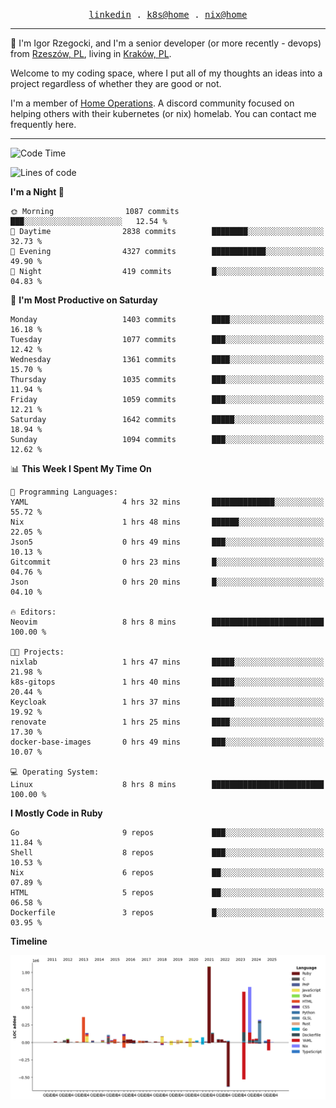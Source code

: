<p align="center">
  <samp>
    <a href="https://www.linkedin.com/in/ajgon">linkedin</a> .
    <a href="https://github.com/deedee-ops/k8s-gitops">k8s@home</a> .
    <a href="https://github.com/deedee-ops/nixlab">nix@home</a>
  </samp>
</p>

----------------------------------------------------------------

:wave: I'm Igor Rzegocki, and I'm a senior developer (or more recently - devops) from [Rzeszów, PL](https://en.wikipedia.org/wiki/Rzesz%C3%B3w), living in [Kraków, PL](https://en.wikipedia.org/wiki/Krak%C3%B3w).

Welcome to my coding space, where I put all of my thoughts an ideas into a project regardless of whether they are good or not.

I'm a member of [Home Operations](https://discord.gg/home-operations). A discord community focused on helping others with their kubernetes (or nix) homelab. You can contact me frequently here.

----------------------------------------------------------------

<!--START_SECTION:waka-->
![Code Time](http://img.shields.io/badge/Code%20Time-855%20hrs%2025%20mins-blue)

![Lines of code](https://img.shields.io/badge/From%20Hello%20World%20I%27ve%20Written-4.8%20million%20lines%20of%20code-blue)

**I'm a Night 🦉** 

```text
🌞 Morning                1087 commits        ███░░░░░░░░░░░░░░░░░░░░░░   12.54 % 
🌆 Daytime                2838 commits        ████████░░░░░░░░░░░░░░░░░   32.73 % 
🌃 Evening                4327 commits        ████████████░░░░░░░░░░░░░   49.90 % 
🌙 Night                  419 commits         █░░░░░░░░░░░░░░░░░░░░░░░░   04.83 % 
```
📅 **I'm Most Productive on Saturday** 

```text
Monday                   1403 commits        ████░░░░░░░░░░░░░░░░░░░░░   16.18 % 
Tuesday                  1077 commits        ███░░░░░░░░░░░░░░░░░░░░░░   12.42 % 
Wednesday                1361 commits        ████░░░░░░░░░░░░░░░░░░░░░   15.70 % 
Thursday                 1035 commits        ███░░░░░░░░░░░░░░░░░░░░░░   11.94 % 
Friday                   1059 commits        ███░░░░░░░░░░░░░░░░░░░░░░   12.21 % 
Saturday                 1642 commits        █████░░░░░░░░░░░░░░░░░░░░   18.94 % 
Sunday                   1094 commits        ███░░░░░░░░░░░░░░░░░░░░░░   12.62 % 
```


📊 **This Week I Spent My Time On** 

```text
💬 Programming Languages: 
YAML                     4 hrs 32 mins       ██████████████░░░░░░░░░░░   55.72 % 
Nix                      1 hrs 48 mins       ██████░░░░░░░░░░░░░░░░░░░   22.05 % 
Json5                    0 hrs 49 mins       ███░░░░░░░░░░░░░░░░░░░░░░   10.13 % 
Gitcommit                0 hrs 23 mins       █░░░░░░░░░░░░░░░░░░░░░░░░   04.76 % 
Json                     0 hrs 20 mins       █░░░░░░░░░░░░░░░░░░░░░░░░   04.10 % 

🔥 Editors: 
Neovim                   8 hrs 8 mins        █████████████████████████   100.00 % 

🐱‍💻 Projects: 
nixlab                   1 hrs 47 mins       █████░░░░░░░░░░░░░░░░░░░░   21.98 % 
k8s-gitops               1 hrs 40 mins       █████░░░░░░░░░░░░░░░░░░░░   20.44 % 
Keycloak                 1 hrs 37 mins       █████░░░░░░░░░░░░░░░░░░░░   19.92 % 
renovate                 1 hrs 25 mins       ████░░░░░░░░░░░░░░░░░░░░░   17.30 % 
docker-base-images       0 hrs 49 mins       ███░░░░░░░░░░░░░░░░░░░░░░   10.07 % 

💻 Operating System: 
Linux                    8 hrs 8 mins        █████████████████████████   100.00 % 
```

**I Mostly Code in Ruby** 

```text
Go                       9 repos             ███░░░░░░░░░░░░░░░░░░░░░░   11.84 % 
Shell                    8 repos             ███░░░░░░░░░░░░░░░░░░░░░░   10.53 % 
Nix                      6 repos             ██░░░░░░░░░░░░░░░░░░░░░░░   07.89 % 
HTML                     5 repos             ██░░░░░░░░░░░░░░░░░░░░░░░   06.58 % 
Dockerfile               3 repos             █░░░░░░░░░░░░░░░░░░░░░░░░   03.95 % 
```



**Timeline**

![Lines of Code chart](https://raw.githubusercontent.com/ajgon/ajgon/master/assets/bar_graph.png)


<!--END_SECTION:waka-->
